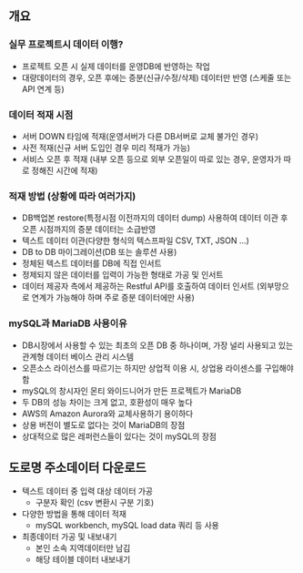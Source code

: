 ## 개요

### 실무 프로젝트시 데이터 이행?

- 프로젝트 오픈 시 실제 데이터를 운영DB에 반영하는 작업
- 대량데이터의 경우, 오픈 후에는 증분(신규/수정/삭제) 데이터만 반영 (스케줄 또는 API 연계 등)

### 데이터 적재 시점

- 서버 DOWN 타임에 적재(운영서버가 다른 DB서버로 교체 불가인 경우)
- 사전 적재(신규 서버 도입인 경우 미리 적재가 가능)
- 서비스 오픈 후 적재 (내부 오픈 등으로 외부 오픈일이 따로 있는 경우, 운영자가 따로 정해진 시간에 적재)

### 적재 방법 (상황에 따라 여러가지)

- DB백업본 restore(특정시점 이전까지의 데이터 dump) 사용하여 데이터 이관 후 오픈 시점까지의 증분 데이터는 소급반영
- 텍스트 데이터 이관(다양한 형식의 텍스프파일 CSV, TXT, JSON ...)
- DB to DB 마이그레이션(DB 또는 솔루션 사용)
- 정체된 텍스트 데이터를 DB에 직접 인서트
- 정제되지 않은 데이터를 입력이 가능한 형태로 가공 및 인서트
- 데이터 제공자 측에서 제공하는 Restful API를 호출하여 데이터 인서트 (외부망으로 연계가 가능해야 하며 주로 증분 데이터에만 사용)

### mySQL과 MariaDB 사용이유

- DB시장에서 사용할 수 있는 최초의 오픈 DB 중 하나이며, 가장 널리 사용되고 있는 관계형 데이터 베이스 관리 시스템
- 오픈소스 라이선스를 따르기는 하지만 상업적 이용 시, 상업용 라이센스를 구입해야 함
- mySQL의 창시자인 몬티 와이드니어가 만든 프로젝트가 MariaDB
- 두 DB의 성능 차이는 크게 없고, 호환성이 매우 높다
- AWS의 Amazon Aurora와 교체사용하기 용이하다
- 상용 버전이 별도로 없다는 것이 MariaDB의 장점
- 상대적으로 많은 레퍼런스들이 있다는 것이 mySQL의 장점

## 도로명 주소데이터 다운로드

- 텍스트 데이터 중 입력 대상 데이터 가공
  - 구분자 확인 (csv 변환시 구분 기호)
- 다양한 방법을 통해 데이터 적재
  - mySQL workbench, mySQL load data 쿼리 등 사용
- 최종데이터 가공 및 내보내기
  - 본인 소속 지역데이터만 남김
  - 해당 테이블 데이터 내보내기
